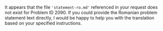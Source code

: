 It appears that the file `'statement-ro.md'` referenced in your request does not exist for Problem ID 2090. If you could provide the Romanian problem statement text directly, I would be happy to help you with the translation based on your specified instructions.